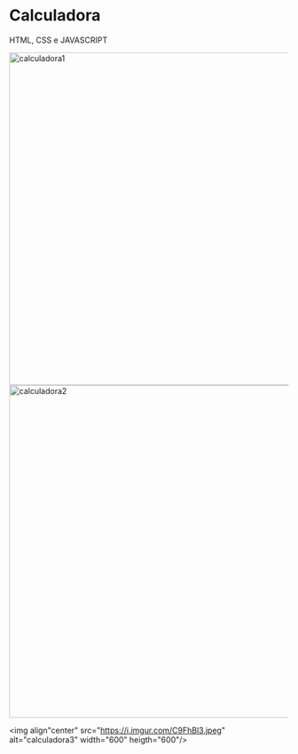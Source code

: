 # Calculadora
HTML, CSS e JAVASCRIPT

<div>
  
  <img align ="center" src="https://i.imgur.com/TLC4gao.jpeg" alt="calculadora1" width="600" heigth="600"/>
  
  <img align="center" src="https://i.imgur.com/QMUQKX4.jpeg" alt="calculadora2" width="600" heigth="600"/>  
  
  <img align"center" src="https://i.imgur.com/C9FhBl3.jpeg" alt="calculadora3" width="600" heigth="600"/>
</div>
